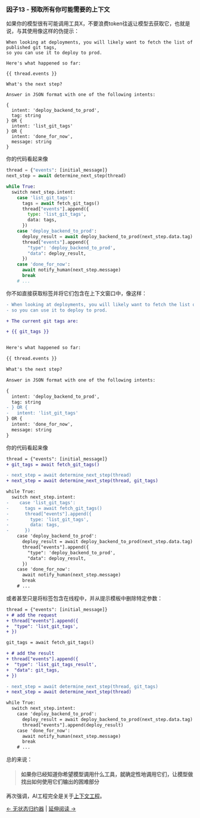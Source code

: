 ### 因子13 - 预取所有你可能需要的上下文

如果你的模型很有可能调用工具X，不要浪费token往返让模型去获取它，也就是说，与其使用像这样的伪提示：

```jinja
When looking at deployments, you will likely want to fetch the list of published git tags,
so you can use it to deploy to prod.

Here's what happened so far:

{{ thread.events }}

What's the next step?

Answer in JSON format with one of the following intents:

{
  intent: 'deploy_backend_to_prod',
  tag: string
} OR {
  intent: 'list_git_tags'
} OR {
  intent: 'done_for_now',
  message: string
}
```

你的代码看起来像

```python
thread = {"events": [initial_message]}
next_step = await determine_next_step(thread)

while True:
  switch next_step.intent:
    case 'list_git_tags':
      tags = await fetch_git_tags()
      thread["events"].append({
        type: 'list_git_tags',
        data: tags,
      })
    case 'deploy_backend_to_prod':
      deploy_result = await deploy_backend_to_prod(next_step.data.tag)
      thread["events"].append({
        "type": 'deploy_backend_to_prod',
        "data": deploy_result,
      })
    case 'done_for_now':
      await notify_human(next_step.message)
      break
    # ...
```

你不如直接获取标签并将它们包含在上下文窗口中，像这样：

```diff
- When looking at deployments, you will likely want to fetch the list of published git tags,
- so you can use it to deploy to prod.

+ The current git tags are:

+ {{ git_tags }}


Here's what happened so far:

{{ thread.events }}

What's the next step?

Answer in JSON format with one of the following intents:

{
  intent: 'deploy_backend_to_prod',
  tag: string
- } OR {
-   intent: 'list_git_tags'
} OR {
  intent: 'done_for_now',
  message: string
}

```

你的代码看起来像

```diff
thread = {"events": [initial_message]}
+ git_tags = await fetch_git_tags()

- next_step = await determine_next_step(thread)
+ next_step = await determine_next_step(thread, git_tags)

while True:
  switch next_step.intent:
-    case 'list_git_tags':
-      tags = await fetch_git_tags()
-      thread["events"].append({
-        type: 'list_git_tags',
-        data: tags,
-      })
    case 'deploy_backend_to_prod':
      deploy_result = await deploy_backend_to_prod(next_step.data.tag)
      thread["events"].append({
        "type": 'deploy_backend_to_prod',
        "data": deploy_result,
      })
    case 'done_for_now':
      await notify_human(next_step.message)
      break
    # ...
```

或者甚至只是将标签包含在线程中，并从提示模板中删除特定参数：

```diff
thread = {"events": [initial_message]}
+ # add the request
+ thread["events"].append({
+  "type": 'list_git_tags',
+ })

git_tags = await fetch_git_tags()

+ # add the result
+ thread["events"].append({
+  "type": 'list_git_tags_result',
+  "data": git_tags,
+ })

- next_step = await determine_next_step(thread, git_tags)
+ next_step = await determine_next_step(thread)

while True:
  switch next_step.intent:
    case 'deploy_backend_to_prod':
      deploy_result = await deploy_backend_to_prod(next_step.data.tag)
      thread["events"].append(deploy_result)
    case 'done_for_now':
      await notify_human(next_step.message)
      break
    # ...
```

总的来说：

> #### 如果你已经知道你希望模型调用什么工具，就确定性地调用它们，让模型做找出如何使用它们输出的困难部分

再次强调，AI工程完全是关于[上下文工程](https://github.com/humanlayer/12-factor-agents/blob/main/content/factor-03-own-your-context-window.md)。

[← 无状态归约器](https://github.com/humanlayer/12-factor-agents/blob/main/content/factor-12-stateless-reducer.md) | [延伸阅读 →](https://github.com/humanlayer/12-factor-agents/blob/main/README.md#related-resources)